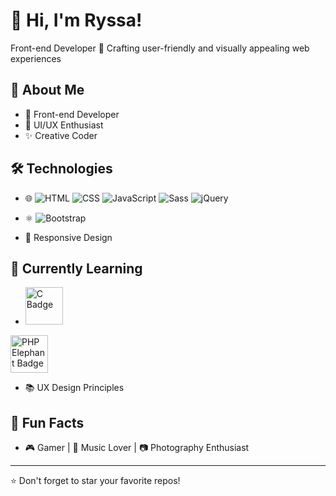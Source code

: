# 📌 Hi, I'm Ryssa!

Front-end Developer 🚀 Crafting user-friendly and visually appealing web experiences

## 🌟 About Me
- 🚀 Front-end Developer
- 🎨 UI/UX Enthusiast
- ✨ Creative Coder

## 🛠️ Technologies
- 🌐 ![HTML](https://img.shields.io/badge/HTML-E34F26?style=for-the-badge&logo=html5&logoColor=white) ![CSS](https://img.shields.io/badge/CSS-1572B6?style=for-the-badge&logo=css3&logoColor=white) ![JavaScript](https://img.shields.io/badge/JavaScript-F7DF1E?style=for-the-badge&logo=javascript&logoColor=black) ![Sass](https://img.shields.io/badge/Sass-CC6699?style=for-the-badge&logo=sass&logoColor=white) ![jQuery](https://img.shields.io/badge/jQuery-0769AD?style=for-the-badge&logo=jquery&logoColor=white)

- ⚛️ ![Bootstrap](https://img.shields.io/badge/Bootstrap-563D7C?style=for-the-badge&logo=bootstrap&logoColor=white)

- 📱 Responsive Design

## 🌱 Currently Learning
- <img src="https://res.cloudinary.com/practicaldev/image/fetch/s--wBm4qEwJ--/c_limit,f_auto,fl_progressive,q_80,w_192/https://dev-to-uploads.s3.amazonaws.com/uploads/badge/badge_image/25/c-sticker.png" alt="C Badge" width="60" height="60">
 <img src="https://res.cloudinary.com/practicaldev/image/fetch/s--bcsZuthB--/c_limit,f_auto,fl_progressive,q_80,w_192/https://dev-to-uploads.s3.amazonaws.com/uploads/badge/badge_image/21/php-elephant.png" alt="PHP Elephant Badge" width="60" height="60">


- 📚 UX Design Principles

## 🌈 Fun Facts
- 🎮 Gamer | 🎵 Music Lover | 📷 Photography Enthusiast

---

⭐️ Don't forget to star your favorite repos!

